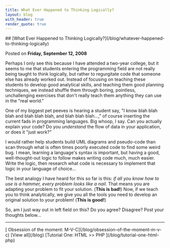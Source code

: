 ```yaml
---
title: What Ever Happened to Thinking Logically?
layout: blog
with_header: true
render_quote: true
---
```


<div class="post-title" markdown="1">
## [What Ever Happened to Thinking Logically?](/blog/whatever-happened-to-thinking-logically)

Posted on **Friday, September 12, 2008**
</div>

Perhaps I only see this because I have attended a two-year college, but it seems to me that students entering the programming field are not really being taught to think logically, but rather to regurgitate code that someone else has already worked out. Instead of focusing on teaching these students to develop good analytical skills, and teaching them good planning techniques, we instead shuffle them through boring, pointless, unchallenging exercises that don't really teach them anything they can use in the "real world."

One of my biggest pet peeves is hearing a student say, "I know blah blah blah and blah blah blah, and blah blah blah...," of course inserting the current fads in programming languages. Big whoop, I say. Can you actually explain your code? Do you _understand_ the flow of data in your application, or does it "just work?"

I would rather help students build UML diagrams and pseudo-code than scan through what is often times poorly executed code to find some weird bug. I mean, learning a language's syntax is important, but having a good, well-thought-out logic to follow makes writing code much, much easier. Write the logic, then research what code is necessary to implement that logic in your language of choice...

The best analogy I have heard for this so far is this: _if all you know how to use is a hammer, every problem looks like a nail_. That means you are adapting your problem to fit your solution. (**This is bad!**) Now, if we teach you to think analytically, we give you all the tools you need to develop an original solution to your problem! (**This is good!**)

So, am I just way out in left field on this? Do you agree? Disagree? Post your thoughts below...

---

<div class="blog-pager" markdown="1">
[<i class="fas fa-chevron-left"></i> Obsession of the moment: M-V-C](/blog/obsession-of-the-moment-m-v-c)
[View all](/blog)
[Tutorial One: HTML &gt;&gt; PHP <i class="fas fa-chevron-right"></i>](/blog/tutorial-one-html-php)
</div>

